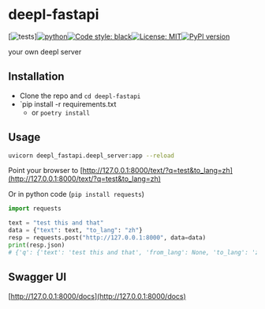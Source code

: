 # deepl-fastapi
<!--- repo-name  pypi-name  mod_name func_name --->
[![tests](https://github.com/ffreemt/deepl-fastapi/actions/workflows/routine-tests.yml/badge.svg)][![python](https://img.shields.io/static/v1?label=python+&message=3.7%2B&color=blue)](https://img.shields.io/static/v1?label=python+&message=3.7%2B&color=blue)[![Code style: black](https://img.shields.io/badge/code%20style-black-000000.svg)](https://github.com/psf/black)[![License: MIT](https://img.shields.io/badge/License-MIT-yellow.svg)](https://opensource.org/licenses/MIT)[![PyPI version](https://badge.fury.io/py/deepl-fastapi.svg)](https://badge.fury.io/py/deepl-fastapi)

your own deepl server

## Installation

*   Clone the repo []() and `cd deepl-fastapi`
*   `pip install -r requirements.txt
    * or ``poetry install``

## Usage

```bash
uvicorn deepl_fastapi.deepl_server:app --reload
```

Point your browser to [http://127.0.0.1:8000/text/?q=test&to_lang=zh](http://127.0.0.1:8000/text/?q=test&to_lang=zh)

Or in python code (`pip install requests`)
```python
import requests

text = "test this and that"
data = {"text": text, "to_lang": "zh"}
resp = requests.post("http://127.0.0.1:8000", data=data)
print(resp.json)
# {'q': {'text': 'test this and that', 'from_lang': None, 'to_lang': 'zh', 'description': None}, 'result': '试探 左右逢源 检验 审时度势'}

```

## Swagger UI

 [http://127.0.0.1:8000/docs](http://127.0.0.1:8000/docs)
